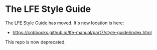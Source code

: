 # The LFE Style Guide

The LFE Style Guide has moved. It's new location is here:

* https://cnbbooks.github.io/lfe-manual/part7/style-guide/index.html

This repo is now deprecated.
